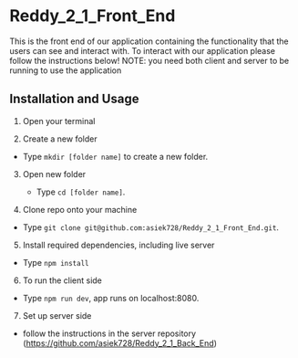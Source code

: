 # Reddy_2_1_Front_End

This is the front end of our application containing the functionality that the users can see
and interact with. To interact with our application please follow the instructions below!
NOTE: you need both client and server to be running to use the application

## Installation and Usage

1. Open your terminal

2. Create a new folder
 - Type `mkdir [folder name]` to create a new folder.

3. Open new folder  
   - Type `cd [folder name]`.

4. Clone repo onto your machine
  - Type `git clone git@github.com:asiek728/Reddy_2_1_Front_End.git`.

5. Install required dependencies, including live server 
  - Type `npm install`

6. To run the client side
  - Type `npm run dev`, app runs on localhost:8080.

7. Set up server side 
  - follow the instructions in the server repository (https://github.com/asiek728/Reddy_2_1_Back_End)
